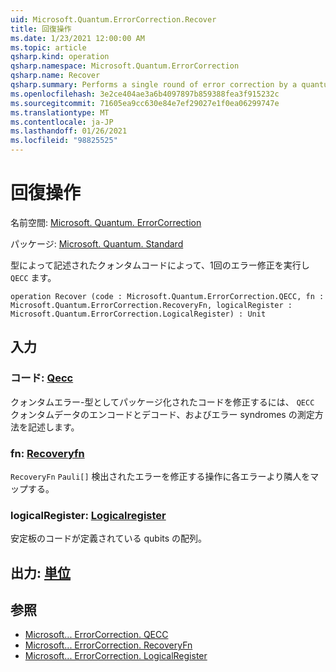 ```yaml
---
uid: Microsoft.Quantum.ErrorCorrection.Recover
title: 回復操作
ms.date: 1/23/2021 12:00:00 AM
ms.topic: article
qsharp.kind: operation
qsharp.namespace: Microsoft.Quantum.ErrorCorrection
qsharp.name: Recover
qsharp.summary: Performs a single round of error correction by a quantum code described by a `QECC` type.
ms.openlocfilehash: 3e2ce404ae3a6b4097897b859388fea3f915232c
ms.sourcegitcommit: 71605ea9cc630e84e7ef29027e1f0ea06299747e
ms.translationtype: MT
ms.contentlocale: ja-JP
ms.lasthandoff: 01/26/2021
ms.locfileid: "98825525"
---
```

# <a name="recover-operation"></a>回復操作

名前空間: [Microsoft. Quantum. ErrorCorrection](xref:Microsoft.Quantum.ErrorCorrection)

パッケージ: [Microsoft. Quantum. Standard](https://nuget.org/packages/Microsoft.Quantum.Standard)


型によって記述されたクォンタムコードによって、1回のエラー修正を実行し `QECC` ます。

```qsharp
operation Recover (code : Microsoft.Quantum.ErrorCorrection.QECC, fn : Microsoft.Quantum.ErrorCorrection.RecoveryFn, logicalRegister : Microsoft.Quantum.ErrorCorrection.LogicalRegister) : Unit
```


## <a name="input"></a>入力

### <a name="code--qecc"></a>コード: [Qecc](xref:Microsoft.Quantum.ErrorCorrection.QECC)

クォンタムエラー-型としてパッケージ化されたコードを修正するには、 `QECC` クォンタムデータのエンコードとデコード、およびエラー syndromes の測定方法を記述します。


### <a name="fn--recoveryfn"></a>fn: [Recoveryfn](xref:Microsoft.Quantum.ErrorCorrection.RecoveryFn)

`RecoveryFn` `Pauli[]` 検出されたエラーを修正する操作に各エラーより隣人をマップする。


### <a name="logicalregister--logicalregister"></a>logicalRegister: [Logicalregister](xref:Microsoft.Quantum.ErrorCorrection.LogicalRegister)

安定板のコードが定義されている qubits の配列。



## <a name="output--unit"></a>出力: [単位](xref:microsoft.quantum.lang-ref.unit)



## <a name="see-also"></a>参照

- [Microsoft... ErrorCorrection. QECC](xref:Microsoft.Quantum.ErrorCorrection.QECC)
- [Microsoft... ErrorCorrection. RecoveryFn](xref:Microsoft.Quantum.ErrorCorrection.RecoveryFn)
- [Microsoft... ErrorCorrection. LogicalRegister](xref:Microsoft.Quantum.ErrorCorrection.LogicalRegister)